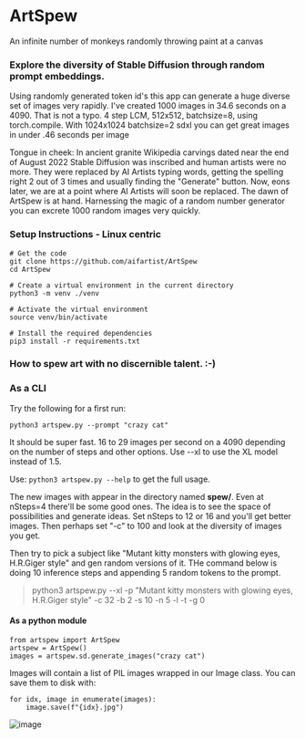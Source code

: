 # ArtSpew
An infinite number of monkeys randomly throwing paint at a canvas

### Explore the diversity of Stable Diffusion through random prompt embeddings.
Using randomly generated token id's this app can generate a huge diverse set of images very rapidly.  I've created 1000 images in 34.6 seconds on a 4090.  That is not a typo.  4 step LCM, 512x512, batchsize=8, using torch.compile.  With 1024x1024 batchsize=2 sdxl you can get great images in under .46 seconds per image

Tongue in cheek:
In ancient granite Wikipedia carvings dated near the end of August 2022 Stable Diffusion was inscribed and human artists were no more. They were replaced by AI Artists typing words, getting the spelling right 2 out of 3 times and usually finding the "Generate" button.  Now, eons later, we are at a point where AI Artists will soon be replaced.  The dawn of ArtSpew is at hand.  Harnessing the magic of a random number generator you can excrete 1000 random images very quickly.

### Setup Instructions - Linux centric
```
# Get the code
git clone https://github.com/aifartist/ArtSpew
cd ArtSpew

# Create a virtual environment in the current directory
python3 -m venv ./venv

# Activate the virtual environment
source venv/bin/activate

# Install the required dependencies
pip3 install -r requirements.txt
```
### How to spew art with no discernible talent.  :-)

### As a CLI

Try the following for a first run:
```
python3 artspew.py --prompt "crazy cat"
```

It should be super fast. 16 to 29 images per second on a 4090 depending on the number of steps and other options. Use --xl to use the XL model instead of 1.5.

Use:  `python3 artspew.py --help`
to get the full usage.

The new images with appear in the directory named **spew/**.  Even at nSteps=4 there'll be some good ones.  The idea is to see the space of possibilities and generate ideas.  Set nSteps to 12 or 16 and you'll get better images.  Then perhaps set "-c" to 100 and look at the diversity of images you get.

Then try to pick a subject like "Mutant kitty monsters with glowing eyes, H.R.Giger style" and gen random versions of it.  THe command below is doing 10 inference steps and appending 5 random tokens to the prompt.

> python3 artspew.py --xl -p "Mutant kitty monsters with glowing eyes, H.R.Giger style" -c 32 -b 2 -s 10 -n 5 -l -t -g 0

#### As a python module

```
from artspew import ArtSpew
artspew = ArtSpew()
images = artspew.sd.generate_images("crazy cat")
```

Images will contain a list of PIL images wrapped in our Image class.  You can save them to disk with:

```
for idx, image in enumerate(images):
    image.save(f"{idx}.jpg")
```

![image](https://github.com/aifartist/ArtSpew/assets/116415616/f80a5cd9-994f-4134-8e05-f735116bce53)

